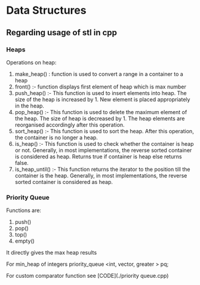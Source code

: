 # Data Structures

## Regarding usage of stl in cpp

### Heaps

Operations on heap:
1. make_heap() : function is used to convert a range in a container to a heap
2. front() :- function displays first element of heap which is max number
3. push_heap() :- This function is used to insert elements into heap. The size of the heap is increased by 1. New element is placed appropriately in the heap.
4. pop_heap() :- This function is used to delete the maximum element of the heap. The size of heap is decreased by 1. The heap elements are reorganised accordingly after this operation.
5. sort_heap() :- This function is used to sort the heap. After this operation, the container is no longer a heap.
6. is_heap() :- This function is used to check whether the container is heap or not. Generally, in most implementations, the reverse sorted container is considered as heap. Returns true if container is heap else returns false.
7. is_heap_until() :- This function returns the iterator to the position till the container is the heap. Generally, in most implementations, the reverse sorted container is considered as heap.


### Priority Queue

Functions are:
1. push()
2. pop()
3. top()
4. empty()

It directly gives the max heap results

For min_heap of integers
	priority_queue <int, vector<int>, greater<int> > pq;

For custom comparator function see
[CODE](./priority queue.cpp)


















